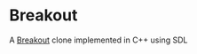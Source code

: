 # Breakout
A [Breakout](https://en.wikipedia.org/wiki/Breakout_(video_game)) clone implemented in C++ using SDL 
